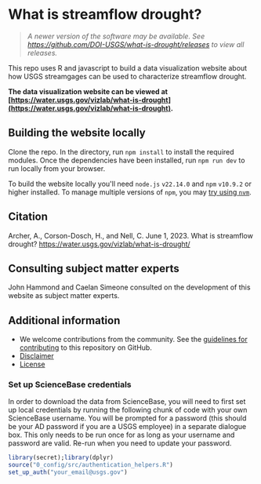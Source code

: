 # What is streamflow drought?

> _A newer version of the software may be available. See https://github.com/DOI-USGS/what-is-drought/releases to view all releases._

This repo uses R and javascript to build a data visualization website about how USGS streamgages can be used to characterize streamflow drought. 

**The data visualization website can be viewed at [https://water.usgs.gov/vizlab/what-is-drought](https://water.usgs.gov/vizlab/what-is-drought).**

## Building the website locally

Clone the repo. In the directory, run `npm install` to install the required modules. Once the dependencies have been installed, run `npm run dev` to run locally from your browser.

To build the website locally you'll need `node.js` `v22.14.0` and `npm` `v10.9.2` or higher installed. To manage multiple versions of `npm`, you may [try using `nvm`](https://betterprogramming.pub/how-to-change-node-js-version-between-projects-using-nvm-3ad2416bda7e).

## Citation

Archer, A., Corson-Dosch, H., and Nell, C. June 1, 2023. What is streamflow drought? https://water.usgs.gov/vizlab/what-is-drought/

## Consulting subject matter experts
John Hammond and Caelan Simeone consulted on the development of this website as subject matter experts.

## Additional information
* We welcome contributions from the community. See the [guidelines for contributing](https://github.com/DOI-USGS/what-is-drought/) to this repository on GitHub.
* [Disclaimer](https://github.com/DOI-USGS/what-is-drought/blob/main/DISCLAIMER.md)
* [License](https://github.com/DOI-USGS/what-is-drought/blob/main/LICENSE.md)


### Set up ScienceBase credentials 

In order to download the data from ScienceBase, you will need to first set up local credentials by running the following chunk of code with your own ScienceBase username. You will be prompted for a password (this should be your AD password if you are a USGS employee) in a separate dialogue box. This only needs to be run once for as long as your username and password are valid. Re-run when you need to update your password.

```r
library(secret);library(dplyr)
source("0_config/src/authentication_helpers.R")
set_up_auth("your_email@usgs.gov")
```
